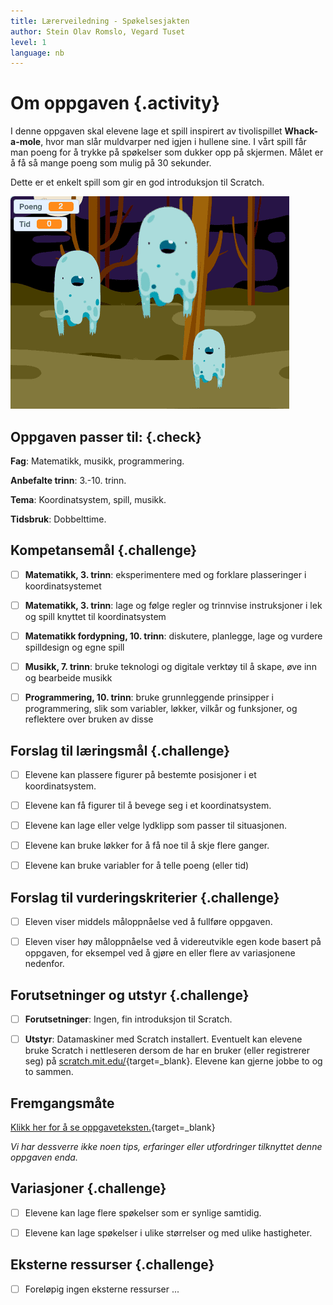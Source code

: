 ```yaml
---
title: Lærerveiledning - Spøkelsesjakten
author: Stein Olav Romslo, Vegard Tuset
level: 1
language: nb
---
```



# Om oppgaven {.activity}

I denne oppgaven skal elevene lage et spill inspirert av tivolispillet
__Whack-a-mole__, hvor man slår muldvarper ned igjen i hullene sine. I
vårt spill får man poeng for å trykke på spøkelser som dukker opp på
skjermen. Målet er å få så mange poeng som mulig på 30 sekunder.

Dette er et enkelt spill som gir en god introduksjon til Scratch.

![Illustrasjon av et ferdig spøkelsejakt spill](spokelsesjakten.png)

## Oppgaven passer til: {.check}

 __Fag__: Matematikk, musikk, programmering.

__Anbefalte trinn__: 3.-10. trinn.

__Tema__: Koordinatsystem, spill, musikk.

__Tidsbruk__: Dobbelttime.

## Kompetansemål {.challenge}

- [ ]  __Matematikk, 3. trinn__: eksperimentere med og forklare plasseringer
       i koordinatsystemet

- [ ]  __Matematikk, 3. trinn__: lage og følge regler og trinnvise instruksjoner
       i lek og spill knyttet til koordinatsystem

- [ ]  __Matematikk fordypning, 10. trinn__: diskutere, planlegge, lage og vurdere
       spilldesign og egne spill

- [ ]  __Musikk, 7. trinn__: bruke teknologi og digitale verktøy til å skape,
       øve inn og bearbeide musikk

- [ ]  __Programmering, 10. trinn__: bruke grunnleggende prinsipper i
       programmering, slik som variabler, løkker, vilkår og funksjoner, og
       reflektere over bruken av disse

## Forslag til læringsmål {.challenge}

- [ ]  Elevene kan plassere figurer på bestemte posisjoner i et koordinatsystem.

- [ ]  Elevene kan få figurer til å bevege seg i et koordinatsystem.

- [ ]  Elevene kan lage eller velge lydklipp som passer til situasjonen.

- [ ]  Elevene kan bruke løkker for å få noe til å skje flere ganger.

- [ ]  Elevene kan bruke variabler for å telle poeng (eller tid)

## Forslag til vurderingskriterier {.challenge}

- [ ] Eleven viser middels måloppnåelse ved å fullføre oppgaven.

- [ ] Eleven viser høy måloppnåelse ved å videreutvikle egen kode basert på
      oppgaven, for eksempel ved å gjøre en eller flere av variasjonene
      nedenfor.

## Forutsetninger og utstyr {.challenge}

- [ ]  __Forutsetninger__: Ingen, fin introduksjon til Scratch.

- [ ] __Utstyr__: Datamaskiner med Scratch installert. Eventuelt kan elevene
      bruke Scratch i nettleseren dersom de har en bruker (eller registrerer
      seg) på [scratch.mit.edu/](http://scratch.mit.edu/){target=_blank}.
      Elevene kan gjerne jobbe to og to sammen.

## Fremgangsmåte

[Klikk her for å se oppgaveteksten.](../spokelsesjakten/spokelsesjakten.html){target=_blank}

_Vi har dessverre ikke noen tips, erfaringer eller utfordringer tilknyttet denne oppgaven enda._

## Variasjoner {.challenge}

- [ ]  Elevene kan lage flere spøkelser som er synlige samtidig.

- [ ]  Elevene kan lage spøkelser i ulike størrelser og med ulike hastigheter.

## Eksterne ressurser {.challenge}

- [ ] Foreløpig ingen eksterne ressurser ...

